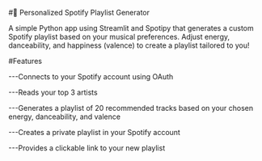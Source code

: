 #🎵 Personalized Spotify Playlist Generator

A simple Python app using Streamlit and Spotipy that generates a custom Spotify playlist based on your musical preferences. Adjust energy, danceability, and happiness (valence) to create a playlist tailored to you!

#Features

---Connects to your Spotify account using OAuth

---Reads your top 3 artists

---Generates a playlist of 20 recommended tracks based on your chosen energy, danceability, and valence

---Creates a private playlist in your Spotify account

---Provides a clickable link to your new playlist
